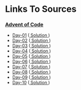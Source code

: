 # Links To Sources

### [Advent of Code](https://adventofcode.com/)
- [Day-01](https://adventofcode.com/2024/day/1) ([ Solution ](day-01.py))
- [Day-02](https://adventofcode.com/2024/day/2) ([ Solution ](day-02.py))
- [Day-03](https://adventofcode.com/2024/day/3) ([ Solution ](day-03.py))
- [Day-04](https://adventofcode.com/2024/day/4) ([ Solution ](day-04.py))
- [Day-05](https://adventofcode.com/2024/day/5) ([ Solution ](day-05.py))
- [Day-06](https://adventofcode.com/2024/day/6) ([ Solution ](day-06.py))
- [Day-07](https://adventofcode.com/2024/day/7) ([ Solution ](day-07.py))
- [Day-08](https://adventofcode.com/2024/day/8) ([ Solution ](day-08.py))
- [Day-09](https://adventofcode.com/2024/day/9) ([ Solution ](day-09.py))
- [Day-10](https://adventofcode.com/2024/day/10) ([ Solution ](day-10.py))
